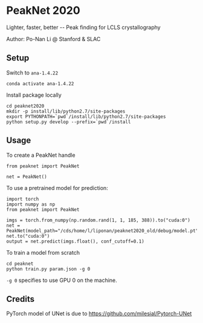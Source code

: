 # PeakNet 2020

Lighter, faster, better -- Peak finding for LCLS crystallography

Author: Po-Nan Li @ Stanford & SLAC


## Setup

Switch to `ana-1.4.22`

```
conda activate ana-1.4.22
```

Install package locally

```
cd peaknet2020
mkdir -p install/lib/python2.7/site-packages
export PYTHONPATH=`pwd`/install/lib/python2.7/site-packages
python setup.py develop --prefix=`pwd`/install
```

## Usage

To create a PeakNet handle

```
from peaknet import PeakNet

net = PeakNet()
```


To use a pretrained model for prediction:

```
import torch
import numpy as np
from peaknet import PeakNet

imgs = torch.from_numpy(np.random.rand(1, 1, 185, 388)).to("cuda:0")
net = PeakNet(model_path="/cds/home/l/liponan/peaknet2020_old/debug/model.pt")
net.to("cuda:0")
output = net.predict(imgs.float(), conf_cutoff=0.1)
```

To train a model from scratch

```
cd peaknet
python train.py param.json -g 0
```

`-g 0` specifies to use GPU 0 on the machine.


## Credits

PyTorch model of UNet is due to https://github.com/milesial/Pytorch-UNet

